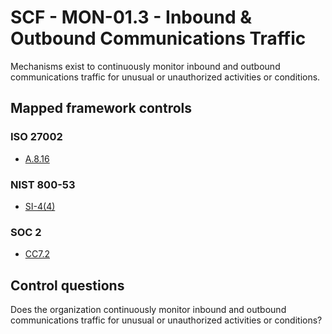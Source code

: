 # SCF - MON-01.3 - Inbound & Outbound Communications Traffic
Mechanisms exist to continuously monitor inbound and outbound communications traffic for unusual or unauthorized activities or conditions.
## Mapped framework controls
### ISO 27002
- [A.8.16](../iso27002/a-8.md#a816)
  
### NIST 800-53
- [SI-4(4)](../nist80053/si-4-4.md)
  
### SOC 2
- [CC7.2](../soc2/cc72.md)
  
## Control questions
Does the organization continuously monitor inbound and outbound communications traffic for unusual or unauthorized activities or conditions?
  
